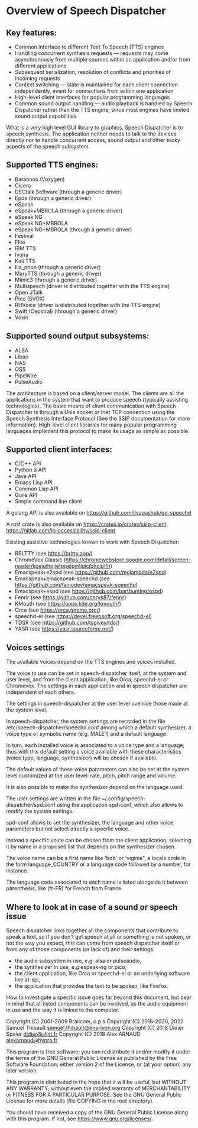 Overview of Speech Dispatcher
=============================

Key features:
-------------

  * Common interface to different Text To Speech (TTS) engines
  * Handling concurrent synthesis requests — requests may come asynchronously
  from multiple sources within an application and/or from different applications
  * Subsequent serialization, resolution of conflicts and priorities of incoming
  requests
  * Context switching — state is maintained for each client connection
  independently, event for connections from within one application
  * High-level client interfaces for popular programming languages
  * Common sound output handling — audio playback is handled by Speech
  Dispatcher rather than the TTS engine, since most engines have limited sound
  output capabilities

What is a very high level GUI library to graphics, Speech Dispatcher is to
speech synthesis. The application neither needs to talk to the devices directly
nor to handle concurrent access, sound output and other tricky aspects of the
speech subsystem.

Supported TTS engines:
----------------------

  * Baratinoo (Voxygen)
  * Cicero
  * DECtalk Software (through a generic driver)
  * Epos (through a generic driver)
  * eSpeak
  * eSpeak+MBROLA (through a generic driver)
  * eSpeak NG
  * eSpeak NG+MBROLA
  * eSpeak NG+MBROLA (through a generic driver)
  * Festival
  * Flite
  * IBM TTS
  * Ivona
  * Kali TTS
  * llia_phon (through a generic driver)
  * MaryTTS (through a generic driver)
  * Mimic3 (through a generic driver)
  * Multispeech (driver is distributed together with the TTS engine)
  * Open JTalk
  * Pico (SVOX)
  * RHVoice (driver is distributed together with the TTS engine)
  * Swift (Cepstral) (through a generic driver)
  * Voxin

Supported sound output subsystems:
----------------------------------

  * ALSA
  * Libao
  * NAS
  * OSS
  * PipeWire
  * PulseAudio

The architecture is based on a client/server model. The clients are all the
applications in the system that want to produce speech (typically assisting
technologies). The basic means of client communication with Speech Dispatcher
is through a Unix socket or Inet TCP connection using the Speech Synthesis
Interface Protocol (See the SSIP documentation for more information). High-level
client libraries for many popular programming languages implement this protocol
to make its usage as simple as possible.

Supported client interfaces:
----------------------------

  * C/C++ API
  * Python 3 API
  * Java API
  * Emacs Lisp API
  * Common Lisp API
  * Guile API
  * Simple command line client

A golang API is also available on https://github.com/ilyapashuk/go-speechd

A rust crate is also available on https://crates.io/crates/ssip-client https://gitlab.com/lp-accessibility/ssip-client

Existing assistive technologies known to work with Speech Dispatcher:

  * BRLTTY (see https://brltty.app/)
  * ChromeVox Classic (https://chromewebstore.google.com/detail/screen-reader/kgejglhpjiefppelpmljglcjbhoiplfn)
  * Emacspeak+e2spd (see https://github.com/mglambda/e2spd)
  * Emacspeak+emacspeak-speechd (see https://github.com/taniodev/emacspeak-speechd)
  * Emacspeak+espd (see https://github.com/bartbunting/espd)
  * Fenrir (see https://github.com/chrys87/fenrir)
  * KMouth (see https://apps.kde.org/kmouth/)
  * Orca (see https://orca.gnome.org/)
  * speechd-el (see https://devel.freebsoft.org/speechd-el)
  * TDSR (see https://github.com/tspivey/tdsr)
  * YASR (see https://yasr.sourceforge.net/)

Voices settings
---------------
The available voices depend on the TTS engines and voices installed.

The voice to use can be set in speech-dispatcher itself, at the system and user
level, and from the client application, like Orca, speechd-el or Chromevox.
The settings in each application and in speech dispatcher are independent of
each others.

The settings in speech-dispatcher at the user level override those
made at the system level.


In speech-dispatcher, the system settings are recorded in the file
/etc/speech-dispatcher/speechd.conf among which a default synthesizer, a voice
type or symbolic name (e.g. MALE1) and a default language.

In turn, each installed voice is associated to a voice type and a language, thus
with this default setting a voice available with these characteristics (voice
type, language, synthesizer) will be chosen if available.


The default values of these voice parameters can also be set at the system
level customized at the user level: rate, pitch, pitch range and volume.

It is also possible to make the synthesizer depend on the language used.


The user settings are written in the file ~/.config/speech-dispatcher/spd.conf
using the application spd-conf, which also allows to modify the system settings.

spd-conf allows to set the synthesizer, the language and other voice parameters
but not select directly a specific voice. 


Instead a specific voice can be chosen from the client application, selecting it
by name in a proposed list that depends on the synthesizer chosen.

The voice name can be a first name like 'bob' or 'viginie", a locale code in the
form language_COUNTRY or a language code followed by a number, for instance.

The language code associated to each name is listed alongside it between
parenthesis, like (fr-FR) for French from France.

Where to look at in case of a sound or speech issue
---------------------------------------------------

Speech dispatcher links together all the components that contribute to speak a
text, so if you don't get speech at all or something is not spoken, or not the
way you expect, this can come from speech dispatcher itself or from any of those
components (or lack of) and their settings:
- the audio subsystem in use, e.g. alsa or pulseaudio,
- the synthesizer in use, e.g espeak-ng or pico,
- the client application, like Orca or speechd-el or an underlying software like
  at-spi,
- the application that provides the text to be spoken, like Firefox.

How to investigate a specific issue goes far beyond this document, but bear in
mind that all listed components can be involved, as the audio equipment in use
and the way it is linked to the computer.


Copyright (C) 2001-2009 Brailcom, o.p.s
Copyright (C) 2018-2020, 2022 Samuel Thibault <samuel.thibault@ens-lyon.org>
Copyright (C) 2018 Didier Spaier <didier@slint.fr>
Copyright (C) 2018 Alex ARNAUD <alexarnaud@hypra.fr>

This program is free software; you can redistribute it and/or modify it under
the terms of the GNU General Public License as published by the Free Software
Foundation; either version 2 of the License, or (at your option) any later
version.

This program is distributed in the hope that it will be useful, but WITHOUT ANY
WARRANTY; without even the implied warranty of MERCHANTABILITY or FITNESS FOR A
PARTICULAR PURPOSE.  See the GNU General Public License for more details (file
COPYING in the root directory).

You should have received a copy of the GNU General Public License
along with this program.  If not, see <https://www.gnu.org/licenses/>.
